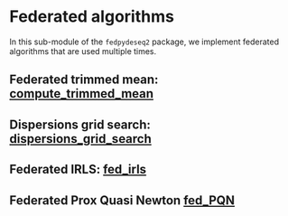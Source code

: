 # Federated algorithms

In this sub-module of the `fedpydeseq2` package, we implement
federated algorithms that are used multiple times.

## Federated trimmed mean: [compute_trimmed_mean](compute_trimmed_mean/compute_trimmed_mean.md)

## Dispersions grid search: [dispersions_grid_search](dispersions_grid_search/dispersions_grid_search.md)

## Federated IRLS: [fed_irls](fed_irls/fed_irls.md)

## Federated Prox Quasi Newton [fed_PQN](fed_pqn/fed_pqn.md)
